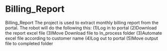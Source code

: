 # Billing_Report
Billing_Report
The project is used to extract monthly billing report from the portal.
The robot will do the following this:
(1)Log in to portal
(2)Download the report excel file
(3)Move Download file to In_process folder
(3)Automate excel file according to customer name
(4)Log out to portal
(5)Move output file to completed folder
